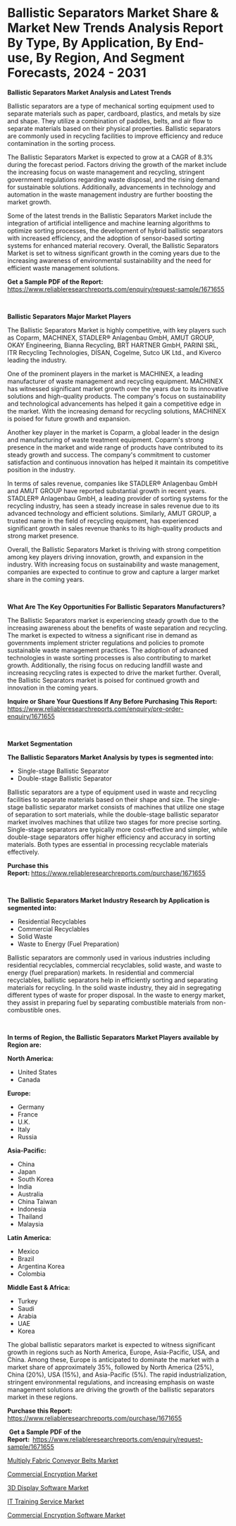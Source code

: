 <p><h1>Ballistic Separators Market Share & Market New Trends Analysis Report By Type, By Application, By End-use, By Region, And Segment Forecasts, 2024 - 2031</h1></p><p><strong>Ballistic Separators Market Analysis and Latest Trends</strong></p>
<p><p>Ballistic separators are a type of mechanical sorting equipment used to separate materials such as paper, cardboard, plastics, and metals by size and shape. They utilize a combination of paddles, belts, and air flow to separate materials based on their physical properties. Ballistic separators are commonly used in recycling facilities to improve efficiency and reduce contamination in the sorting process.</p><p>The Ballistic Separators Market is expected to grow at a CAGR of 8.3% during the forecast period. Factors driving the growth of the market include the increasing focus on waste management and recycling, stringent government regulations regarding waste disposal, and the rising demand for sustainable solutions. Additionally, advancements in technology and automation in the waste management industry are further boosting the market growth.</p><p>Some of the latest trends in the Ballistic Separators Market include the integration of artificial intelligence and machine learning algorithms to optimize sorting processes, the development of hybrid ballistic separators with increased efficiency, and the adoption of sensor-based sorting systems for enhanced material recovery. Overall, the Ballistic Separators Market is set to witness significant growth in the coming years due to the increasing awareness of environmental sustainability and the need for efficient waste management solutions.</p></p>
<p><strong>Get a Sample PDF of the Report:&nbsp;</strong> <a href="https://www.reliableresearchreports.com/enquiry/request-sample/1671655">https://www.reliableresearchreports.com/enquiry/request-sample/1671655</a></p>
<p>&nbsp;</p>
<p><strong>Ballistic Separators Major Market Players</strong></p>
<p><p>The Ballistic Separators Market is highly competitive, with key players such as Coparm, MACHINEX, STADLER® Anlagenbau GmbH, AMUT GROUP, OKAY Engineering, Bianna Recycling, BRT HARTNER GmbH, PARINI SRL, ITR Recycling Technologies, DİSAN, Cogelme, Sutco UK Ltd., and Kiverco leading the industry.</p><p>One of the prominent players in the market is MACHINEX, a leading manufacturer of waste management and recycling equipment. MACHINEX has witnessed significant market growth over the years due to its innovative solutions and high-quality products. The company's focus on sustainability and technological advancements has helped it gain a competitive edge in the market. With the increasing demand for recycling solutions, MACHINEX is poised for future growth and expansion.</p><p>Another key player in the market is Coparm, a global leader in the design and manufacturing of waste treatment equipment. Coparm's strong presence in the market and wide range of products have contributed to its steady growth and success. The company's commitment to customer satisfaction and continuous innovation has helped it maintain its competitive position in the industry.</p><p>In terms of sales revenue, companies like STADLER® Anlagenbau GmbH and AMUT GROUP have reported substantial growth in recent years. STADLER® Anlagenbau GmbH, a leading provider of sorting systems for the recycling industry, has seen a steady increase in sales revenue due to its advanced technology and efficient solutions. Similarly, AMUT GROUP, a trusted name in the field of recycling equipment, has experienced significant growth in sales revenue thanks to its high-quality products and strong market presence.</p><p>Overall, the Ballistic Separators Market is thriving with strong competition among key players driving innovation, growth, and expansion in the industry. With increasing focus on sustainability and waste management, companies are expected to continue to grow and capture a larger market share in the coming years.</p></p>
<p>&nbsp;</p>
<p><strong>What Are The Key Opportunities For Ballistic Separators Manufacturers?</strong></p>
<p><p>The Ballistic Separators market is experiencing steady growth due to the increasing awareness about the benefits of waste separation and recycling. The market is expected to witness a significant rise in demand as governments implement stricter regulations and policies to promote sustainable waste management practices. The adoption of advanced technologies in waste sorting processes is also contributing to market growth. Additionally, the rising focus on reducing landfill waste and increasing recycling rates is expected to drive the market further. Overall, the Ballistic Separators market is poised for continued growth and innovation in the coming years.</p></p>
<p><strong>Inquire or Share Your Questions If Any Before Purchasing This Report:</strong> <a href="https://www.reliableresearchreports.com/enquiry/pre-order-enquiry/1671655">https://www.reliableresearchreports.com/enquiry/pre-order-enquiry/1671655</a></p>
<p>&nbsp;</p>
<p><strong>Market Segmentation</strong></p>
<p><strong>The Ballistic Separators Market Analysis by types is segmented into:</strong></p>
<p><ul><li>Single-stage Ballistic Separator</li><li>Double-stage Ballistic Separator</li></ul></p>
<p><p>Ballistic separators are a type of equipment used in waste and recycling facilities to separate materials based on their shape and size. The single-stage ballistic separator market consists of machines that utilize one stage of separation to sort materials, while the double-stage ballistic separator market involves machines that utilize two stages for more precise sorting. Single-stage separators are typically more cost-effective and simpler, while double-stage separators offer higher efficiency and accuracy in sorting materials. Both types are essential in processing recyclable materials effectively.</p></p>
<p><strong>Purchase this Report:&nbsp;</strong><a href="https://www.reliableresearchreports.com/purchase/1671655">https://www.reliableresearchreports.com/purchase/1671655</a></p>
<p>&nbsp;</p>
<p><strong>The Ballistic Separators Market Industry Research by Application is segmented into:</strong></p>
<p><ul><li>Residential Recyclables</li><li>Commercial Recyclables</li><li>Solid Waste</li><li>Waste to Energy (Fuel Preparation)</li></ul></p>
<p><p>Ballistic separators are commonly used in various industries including residential recyclables, commercial recyclables, solid waste, and waste to energy (fuel preparation) markets. In residential and commercial recyclables, ballistic separators help in efficiently sorting and separating materials for recycling. In the solid waste industry, they aid in segregating different types of waste for proper disposal. In the waste to energy market, they assist in preparing fuel by separating combustible materials from non-combustible ones.</p></p>
<p>&nbsp;</p>
<p><strong>In terms of Region, the Ballistic Separators Market Players available by Region are:</strong></p>
<p>
    <p> <strong> North America: </strong>
        <ul>
            <li>United States</li>
            <li>Canada</li>
        </ul>
        </p> 
    <p> <strong> Europe: </strong>
        <ul>
            <li>Germany</li>
            <li>France</li>
            <li>U.K.</li>
            <li>Italy</li>
            <li>Russia</li>
        </ul>
        </p> 
    <p> <strong> Asia-Pacific: </strong>
        <ul>
            <li>China</li>
            <li>Japan</li>
            <li>South Korea</li>
            <li>India</li>
            <li>Australia</li>
            <li>China Taiwan</li>
            <li>Indonesia</li>
            <li>Thailand</li>
            <li>Malaysia</li>
        </ul>
        </p> 
    <p> <strong> Latin America: </strong>
        <ul>
            <li>Mexico</li>
            <li>Brazil</li>
            <li>Argentina Korea</li>
            <li>Colombia</li>
        </ul>
        </p> 
    <p> <strong> Middle East & Africa: </strong>
        <ul>
            <li>Turkey</li>
            <li>Saudi</li>
            <li>Arabia</li>
            <li>UAE</li>
            <li>Korea</li>
        </ul>
    </p>
    </p>
<p><p>The global ballistic separators market is expected to witness significant growth in regions such as North America, Europe, Asia-Pacific, USA, and China. Among these, Europe is anticipated to dominate the market with a market share of approximately 35%, followed by North America (25%), China (20%), USA (15%), and Asia-Pacific (5%). The rapid industrialization, stringent environmental regulations, and increasing emphasis on waste management solutions are driving the growth of the ballistic separators market in these regions.</p></p>
<p><strong>Purchase this Report: </strong><a href="https://www.reliableresearchreports.com/purchase/1671655">https://www.reliableresearchreports.com/purchase/1671655</a></p>
<p>&nbsp;<strong>Get a Sample PDF of the Report:&nbsp;&nbsp;</strong><a href="https://www.reliableresearchreports.com/enquiry/request-sample/1671655">https://www.reliableresearchreports.com/enquiry/request-sample/1671655</a></p>
<p><strong></strong></p>
<p><p><a href="https://github.com/bobicer/Market-Research-Report-List-2/blob/main/multiply-fabric-conveyor-belts-market.md">Multiply Fabric Conveyor Belts Market</a></p><p><a href="https://medium.com/@dessiefadel/commercial-encryption-market-competitive-analysis-market-trends-and-forecast-to-2031-8299049939f8">Commercial Encryption Market</a></p><p><a href="https://medium.com/@terrellconn/decoding-3d-display-software-market-metrics-market-share-trends-and-growth-patterns-dc64dd180126">3D Display Software Market</a></p><p><a href="https://medium.com/@terrellconn/it-training-service-market-size-and-market-trends-complete-industry-overview-2024-to-2031-1614148ee282">IT Training Service Market</a></p><p><a href="https://medium.com/@dessiefadel/commercial-encryption-software-market-insight-market-trends-growth-forecasted-from-2024-to-2031-e802ff335420">Commercial Encryption Software Market</a></p></p>